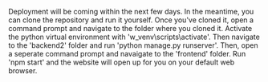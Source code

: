 Deployment will be coming within the next few days. In the meantime, you can clone the repository and run it yourself. Once you've cloned it, open a command prompt and navigate to the folder where you cloned it. Activate the python virtual environment with 'w_venv\scripts\activate'. Then navigate to the 'backend2' folder and run 'python manage.py runserver'. Then, open a seperate command prompt and navaigate to the 'frontend' folder. Run 'npm start' and the website will open up for you on your default web browser.
